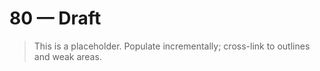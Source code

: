 # 80 — Draft

> This is a placeholder. Populate incrementally; cross-link to outlines and weak areas.
